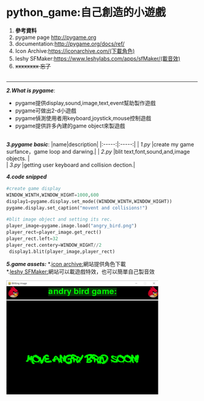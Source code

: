 # python_game:自己創造的小遊戲

 1. **參考資料**
   1. pygame page http://pygame.org
   2. documentation:http://pygame.org/docs/ref/
   3. Icon Archive:https://iconarchive.com/(下載角色)
   4. leshy SFMaker:https://www.leshylabs.com/apps/sfMaker/(載音效)
   5. ~~xxxxxxxx 忘了~~<br><br>
  ------
**_2.What is pygame_**:
  * pygame提供display,sound,image,text,event幫助製作遊戲
  * pygame可做出2-d小遊戲
  * pygame偵測使用者用keyboard,joystick,mouse控制遊戲
  * pygame提供許多內建的game object來製遊戲<br><br>
  
**_3.pygame basic_**:
  |name|description|
  |:-----:|:-----:|
  | _1.py_ |create my game surfance，game loop and darwing.|
  | _2.py_ |blit text,font,sound,and,image objects.     |  
  | _3.py_ |getting user keyboard and collision dection.|
  
**_4.code snipped_**
```python
#create game display
WINDOW_WINTH,WINDOW_HIGHT=1000,600
display1=pygame.display.set_mode((WINDOW_WINTH,WINDOW_HIGHT))
pygame.display.set_caption("movent and collisions!")

```
```python
#blit image object and setting its rec.
player_image=pygame.image.load("angry_bird.png")
player_rect=player_image.get_rect()
player_rect.left=32
player_rect.centery=WINDOW_HIGHT//2
 display1.blit(player_image,player_rect)
 ```
 **_5.game assets:_**
   *.[icon archive:](https://iconarchive.com/)網站提供角色下載<br>
   *.[leshy SFMaker:](https://www.leshylabs.com/apps/sfMaker/)網站可以載遊戲特效，也可以簡單自己製音效
 
 <img src="https://github.com/yihoowang/PYGAME_basic/blob/main/1.PNG" width="400" height="300"> <br>

